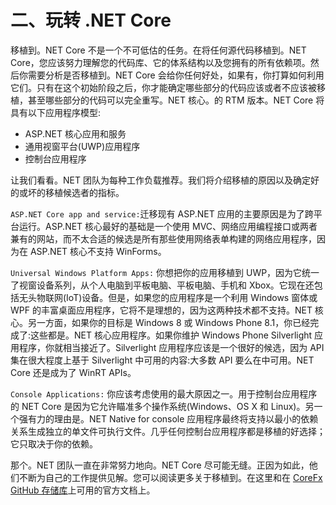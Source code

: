 # 二、玩转 .NET Core

移植到。NET Core 不是一个不可低估的任务。在将任何源代码移植到。NET Core，您应该努力理解您的代码库、它的体系结构以及您拥有的所有依赖项。然后你需要分析是否移植到。NET Core 会给你任何好处，如果有，你打算如何利用它们。只有在这个初始阶段之后，你才能确定哪些部分的代码应该或者不应该被移植，甚至哪些部分的代码可以完全重写。NET 核心。的 RTM 版本。NET Core 将具有以下应用程序模型:

*   ASP.NET 核心应用和服务
*   通用视窗平台(UWP)应用程序
*   控制台应用程序

让我们看看。NET 团队为每种工作负载推荐。我们将介绍移植的原因以及确定好的或坏的移植候选者的指标。

`ASP.NET Core app and service:`迁移现有 ASP.NET 应用的主要原因是为了跨平台运行。ASP.NET 核心最好的基础是一个使用 MVC、网络应用编程接口或两者兼有的网站，而不太合适的候选是所有那些使用网络表单构建的网络应用程序，因为在 ASP.NET 核心不支持 WinForms。

`Universal Windows Platform Apps:` 你想把你的应用移植到 UWP，因为它统一了视窗设备系列，从个人电脑到平板电脑、平板电脑、手机和 Xbox。它现在还包括无头物联网(IoT)设备。但是，如果您的应用程序是一个利用 Windows 窗体或 WPF 的丰富桌面应用程序，它将不是理想的，因为这两种技术都不支持。NET 核心。另一方面，如果你的目标是 Windows 8 或 Windows Phone 8.1，你已经完成了:这些都是。NET 核心应用程序。如果你维护 Windows Phone Silverlight 应用程序，你就相当接近了。Silverlight 应用程序应该是一个很好的候选，因为 API 集在很大程度上基于 Silverlight 中可用的内容:大多数 API 要么在中可用。NET Core 还是成为了 WinRT APIs。

`Console Applications:` 你应该考虑使用的最大原因之一。用于控制台应用程序的 NET Core 是因为它允许瞄准多个操作系统(Windows、OS X 和 Linux)。另一个强有力的理由是。NET Native for console 应用程序最终将支持以最小的依赖关系生成独立的单文件可执行文件。几乎任何控制台应用程序都是移植的好选择；它只取决于你的依赖。

那个。NET 团队一直在非常努力地向。NET Core 尽可能无缝。正因为如此，他们不断为自己的工作提供见解。您可以阅读更多关于移植到。在这里和在 [CoreFx GitHub 存储库](https://github.com/dotnet/corefx/blob/master/Documentation/project-docs/porting.md)上可用的官方文档上。